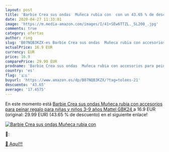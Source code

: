 ```yaml
---
layout: post
title: 'Barbie Crea sus ondas  Muñeca rubia con  con un 43.65 % de descuento'
date: 2020-04-27 11:33:01
image: 'https://m.media-amazon.com/images/I/41+SEw6TTZL._SL200_.jpg'
comments: true
category: ofertas
author: ring
slug: 'B07NQB3KZX-es Barbie Crea sus ondas  Muñeca rubia con accesorios para peinar  regalo para niñas y niños 3-9 años  Mattel GBK24 '
actualPrice: 16.9 EUR
currency: EUR
price: 16.9
comparePrice: 29.99 EUR
prodname: 'Barbie Crea sus ondas  Muñeca rubia con accesorios para peinar  regalo para niñas y niños 3-9 años  Mattel GBK24 '
country: 'es'
flag: '🇪🇸'
buyurl: 'https://www.amazon.es/dp/B07NQB3KZX/?tag=tolees-21'
descuento: '43.65'
average: '17.4575'
---
```


En este momento está [Barbie Crea sus ondas  Muñeca rubia con accesorios para peinar  regalo para niñas y niños 3-9 años  Mattel GBK24 ](https://www.amazon.es/dp/B07NQB3KZX/?tag=tolees-21) a 16.9 EUR (original: 29.99 EUR) (43.65 %  de descuento) en el siguiente enlace!

[![Barbie Crea sus ondas  Muñeca rubia con ](https://m.media-amazon.com/images/I/41+SEw6TTZL._SL200_.jpg)](https://www.amazon.es/dp/B07NQB3KZX/?tag=tolees-21)

🔎:


[🛒 Aquí!!!](https://www.amazon.es/dp/B07NQB3KZX/?tag=tolees-21)
